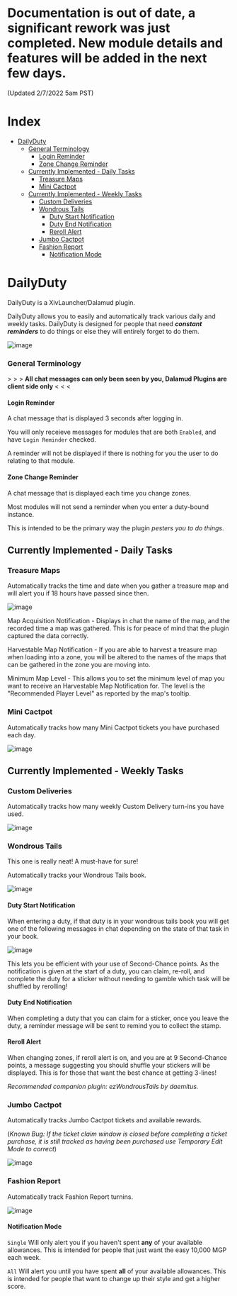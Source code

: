 # Documentation is out of date, a significant rework was just completed. New module details and features will be added in the next few days.
(Updated 2/7/2022 5am PST)

# Index
- [DailyDuty](#dailyduty)
    + [General Terminology](#general-terminology)
      - [Login Reminder](#login-reminder)
      - [Zone Change Reminder](#zone-change-reminder)
  * [Currently Implemented - Daily Tasks](#currently-implemented---daily-tasks)
    + [Treasure Maps](#treasure-maps)
    + [Mini Cactpot](#mini-cactpot)
  * [Currently Implemented - Weekly Tasks](#currently-implemented---weekly-tasks)
    + [Custom Deliveries](#custom-deliveries)
    + [Wondrous Tails](#wondrous-tails)
      - [Duty Start Notification](#duty-start-notification)
      - [Duty End Notification](#duty-end-notification)
      - [Reroll Alert](#reroll-alert)
    + [Jumbo Cactpot](#jumbo-cactpot)
    + [Fashion Report](#fashion-report)
      - [Notification Mode](#notification-mode)


# DailyDuty
DailyDuty is a XivLauncher/Dalamud plugin.

DailyDuty allows you to easily and automatically track various daily and weekly tasks.
DailyDuty is designed for people that need _**constant reminders**_ to do things or else they will entirely forget to do them.

![image](https://user-images.githubusercontent.com/9083275/151653259-b369c0d7-cb86-474c-8ef3-f5146db6f123.png)

### General Terminology

 \> \> \> **All chat messages can only been seen by you, Dalamud Plugins are client side only** < < < 

#### Login Reminder 
A chat message that is displayed 3 seconds after logging in. 

You will only receieve messages for modules that are both `Enabled`, and have `Login Reminder` checked. 

A reminder will not be displayed if there is nothing for you the user to do relating to that module.

#### Zone Change Reminder
A chat message that is displayed each time you change zones.

Most modules will not send a reminder when you enter a duty-bound instance.

This is intended to be the primary way the plugin *pesters you to do things*.

## Currently Implemented - Daily Tasks

### Treasure Maps
Automatically tracks the time and date when you gather a treasure map and will alert you if 18 hours have passed since then.

![image](https://user-images.githubusercontent.com/9083275/151653466-5a7ead81-09db-4804-ba6d-40c361700aec.png)

Map Acquisition Notification - Displays in chat the name of the map, and the recorded time a map was gathered. This is for peace of mind that the plugin captured the data correctly.

Harvestable Map Notification - If you are able to harvest a treasure map when loading into a zone, you will be altered to the names of the maps that can be gathered in the zone you are moving into.

Minimum Map Level - This allows you to set the minimum level of map you want to receive an Harvestable Map Notification for. The level is the "Recommended Player Level" as reported by the map's tooltip.

### Mini Cactpot
Automatically tracks how many Mini Cactpot tickets you have purchased each day.

![image](https://user-images.githubusercontent.com/9083275/151653526-393c7a48-1329-4e8e-b255-f6d15e7bc4d3.png)

## Currently Implemented - Weekly Tasks

### Custom Deliveries
Automatically tracks how many weekly Custom Delivery turn-ins you have used.

![image](https://user-images.githubusercontent.com/9083275/151653551-6dd348d8-bc26-4c7a-9f9c-7ef7c526adbf.png)

### Wondrous Tails
This one is really neat! A must-have for sure!

Automatically tracks your Wondrous Tails book.

![image](https://user-images.githubusercontent.com/9083275/151653603-16af1007-eefb-48ec-8a32-a24212a388f8.png)

#### Duty Start Notification
When entering a duty, if that duty is in your wondrous tails book you will get one of the following messages in chat depending on the state of that task in your book.

![image](https://user-images.githubusercontent.com/9083275/151653729-f4023f67-a165-43c0-9646-ac2b3d6d2fc3.png)

This lets you be efficient with your use of Second-Chance points. As the notification is given at the start of a duty, you can claim, re-roll, and complete the duty for a sticker without needing to gamble which task will be shuffled by rerolling!

#### Duty End Notification
When completing a duty that you can claim for a sticker, once you leave the duty, a reminder message will be sent to remind you to collect the stamp.

#### Reroll Alert
When changing zones, if reroll alert is on, and you are at 9 Second-Chance points, a message suggesting you should shuffle your stickers will be displayed. This is for those that want the best chance at getting 3-lines!

_Recommended companion plugin: ezWondrousTails by daemitus._

### Jumbo Cactpot
Automatically tracks Jumbo Cactpot tickets and available rewards.

(_Known Bug: If the ticket claim window is closed before completing a ticket purchase, it is still tracked as having been purchased use Temporary Edit Mode to correct_)

![image](https://user-images.githubusercontent.com/9083275/151743514-8e4fc1c1-5d55-46a6-84c8-c34f51258f1a.png)

### Fashion Report
Automatically track Fashion Report turnins.

![image](https://user-images.githubusercontent.com/9083275/151743564-e950844f-1b83-454a-89df-876bc32222c7.png)

#### Notification Mode
`Single` Will only alert you if you haven't spent **any** of your available allowances. This is intended for people that just want the easy 10,000 MGP each week.

`All` Will alert you until you have spent **all** of your available allowances. This is intended for people that want to change up their style and get a higher score.
